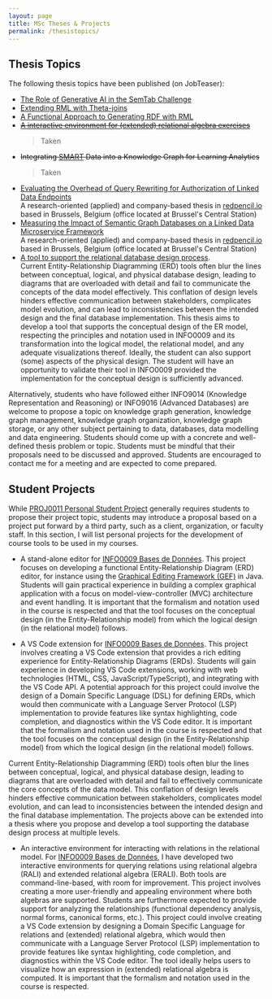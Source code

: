 ```yaml
---
layout: page
title: MSc Theses & Projects
permalink: /thesistopics/
---
```


## Thesis Topics

The following thesis topics have been published (on JobTeaser):

* [The Role of Generative AI in the SemTab Challenge](https://facsa.jobteaser.com/fr/backend/job-offers/a70f96d3-f8d8-41d3-8c4c-49a85f380aff-university-of-liege-the-role-of-generative-ai-in-the-semtab-challenge-c-debruyne)
* [Extending RML with Theta-joins](https://facsa.jobteaser.com/fr/backend/job-offers/9a54a98a-3437-403f-99ba-cfdd13190508-university-of-liege-extending-rml-with-theta-joins-c-debruyne)
* [A Functional Approach to Generating RDF with RML](https://facsa.jobteaser.com/fr/backend/job-offers/5700f129-7904-49b4-9461-19d2937afdd8-university-of-liege-a-functional-approach-to-generating-rdf-with-rml-c-debruyne)
* ~~[A interactive environment for (extended) relational algebra exercises](https://facsa.jobteaser.com/fr/backend/job-offers/b029055e-3228-4ed8-8e98-54efb1a417e8-university-of-liege-a-interactive-environment-for-extended-relational-algebra-exercises-c-debruyne)~~
  > Taken
* ~~Integrating [SMART](http://smart.uliege.be/) Data into a Knowledge Graph for Learning Analytics~~
  > Taken
* [Evaluating the Overhead of Query Rewriting for Authorization of Linked Data Endpoints](https://facsa.jobteaser.com/fr/backend/job-offers/8474679e-9392-4019-a3e5-dd91376cb5e7-university-of-liege-evaluating-the-overhead-of-query-rewriting-for-authorization-of-linked-data-endpoints-c-debruyne) <br> A research-oriented (applied) and company-based thesis in [redpencil.io](https://redpencil.io/) based in Brussels, Belgium (office located at Brussel's Central Station) 
* [Measuring the Impact of Semantic Graph Databases on a Linked Data Microservice Framework](https://facsa.jobteaser.com/fr/backend/job-offers/63859f9d-11ed-4e5f-b714-83ef93da2537-university-of-liege-measuring-the-impact-of-semantic-graph-databases-on-a-linked-data-microservice-framework-c-debruyne) <br> A research-oriented (applied) and company-based thesis in [redpencil.io](https://redpencil.io/) based in Brussels, Belgium (office located at Brussel's Central Station) 
* [A tool to support the relational database design process](https://facsa.jobteaser.com/fr/backend/job-offers/ff17d73d-dae7-40b9-8463-a72990b19b2c-university-of-liege-a-tool-to-support-the-relational-database-design-process-for-info0009-c-debruyne). <br>
Current Entity-Relationship Diagramming (ERD) tools often blur the lines between conceptual, logical, and physical database design, leading to diagrams that are overloaded with detail and fail to communicate the concepts of the data model effectively. This conflation of design levels hinders effective communication between stakeholders, complicates model evolution, and can lead to inconsistencies between the intended design and the final database implementation. This thesis aims to develop a tool that supports the conceptual design of the ER model, respecting the principles and notation used in INFO0009 and its transformation into the logical model, the relational model, and any adequate visualizations thereof. Ideally, the student can also support (some) aspects of the physical design. The student will have an opportunity to validate their tool in INFO0009 provided the implementation for the conceptual design is sufficiently advanced.

Alternatively, students who have followed either INFO9014 (Knowledge Representation and Reasoning) or INFO9016 (Advanced Databases) are welcome to propose a topic on knowledge graph generation, knowledge graph management, knowledge graph organization, knowledge graph storage, or any other subject pertaining to data, databases, data modelling and data engineering. Students should come up with a concrete and well-defined thesis problem or topic. Students must be mindful that their proposals need to be discussed and approved. Students are encouraged to contact me for a meeting and are expected to come prepared.

## Student Projects

While [PROJ0011 Personal Student Project](https://www.programmes.uliege.be/cocoon/cours/PROJ0011-1.html) generally requires students to propose their project topic, students may introduce a proposal based on a project put forward by a third party, such as a client, organization, or faculty staff. In this section, I will list personal projects for the development of course tools to be used in my courses. 

* A stand-alone editor for [INFO0009 Bases de Données](https://www.programmes.uliege.be/cocoon/cours/INFO0009-2.html). This project focuses on developing a functional Entity-Relationship Diagram (ERD) editor, for instance using the [Graphical Editing Framework (GEF)](https://projects.eclipse.org/projects/tools.gef) in Java. Students will gain practical experience in building a complex graphical application with a focus on model-view-controller (MVC) architecture and event handling. It is important that the formalism and notation used in the course is respected and that the tool focuses on the conceptual design (in the Entity-Relationship model) from which the logical design (in the relational model) follows. 

* A VS Code extension for [INFO0009 Bases de Données](https://www.programmes.uliege.be/cocoon/cours/INFO0009-2.html). This project involves creating a VS Code extension that provides a rich editing experience for Entity-Relationship Diagrams (ERDs). Students will gain experience in developing VS Code extensions, working with web technologies (HTML, CSS, JavaScript/TypeScript), and integrating with the VS Code API. A potential approach for this project could involve the design of a Domain Specific Language (DSL) for defining ERDs, which would then communicate with a Language Server Protocol (LSP) implementation to provide features like syntax highlighting, code completion, and diagnostics within the VS Code editor. It is important that the formalism and notation used in the course is respected and that the tool focuses on the conceptual design (in the Entity-Relationship model) from which the logical design (in the relational model) follows. 

Current Entity-Relationship Diagramming (ERD) tools often blur the lines between conceptual, logical, and physical database design, leading to diagrams that are overloaded with detail and fail to effectively communicate the core concepts of the data model. This conflation of design levels hinders effective communication between stakeholders, complicates model evolution, and can lead to inconsistencies between the intended design and the final database implementation. The projects above can be extended into a thesis where you propose and develop a tool supporting the database design process at multiple levels.

* An interactive environment for interacting with relations in the relational model. For [INFO0009 Bases de Données](https://www.programmes.uliege.be/cocoon/cours/INFO0009-2.html), I have developed two interactive environments for querying relations using relational algebra (RALI) and extended relational algebra (ERALI). Both tools are command-line-based, with room for improvement. This project involves creating a more user-friendly and appealing environment where both algebras are supported. Students are furthermore expected to provide support for analyzing the relationships (functional dependency analysis, normal forms, canonical forms, etc.). This project could involve creating a VS Code extension by designing a Domain Specific Language for relations and (extended) relational algebra, which would then communicate with a Language Server Protocol (LSP) implementation to provide features like syntax highlighting, code completion, and diagnostics within the VS Code editor. The tool ideally helps users to visualize how an expression in (extended) relational algebra is computed. It is important that the formalism and notation used in the course is respected.
